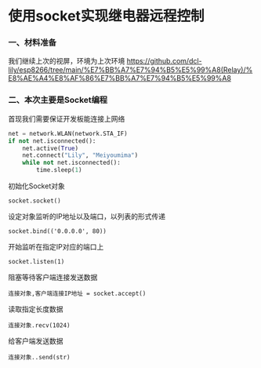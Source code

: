 # 使用socket实现继电器远程控制
### 一、材料准备
我们继续上次的视屏，环境为上次环境
https://github.com/dcl-lily/esp8266/tree/main/%E7%BB%A7%E7%94%B5%E5%99%A8(Relay)/%E8%AE%A4%E8%AF%86%E7%BB%A7%E7%94%B5%E5%99%A8


### 二、本次主要是Socket编程    

首现我们需要保证开发板能连接上网络

```python
net = network.WLAN(network.STA_IF)
if not net.isconnected():
    net.active(True)
    net.connect("Lily", "Meiyoumima")
    while not net.isconnected():
        time.sleep(1)
```

初始化Socket对象
```
socket.socket()
```
设定对象监听的IP地址以及端口，以列表的形式传递
```
socket.bind(('0.0.0.0', 80))
```
开始监听在指定IP对应的端口上
```
socket.listen(1)
```
阻塞等待客户端连接发送数据
```
连接对象,客户端连接IP地址 = socket.accept()
```
读取指定长度数据
```
连接对象.recv(1024)
```
给客户端发送数据
```
连接对象..send(str)
```



